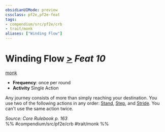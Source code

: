 ```yaml
---
obsidianUIMode: preview
cssclass: pf2e,pf2e-feat
tags:
- compendium/src/pf2e/crb
- trait/monk
aliases: ["Winding Flow"]
---
```

# Winding Flow  [>](rules/core-rulebook/chapter-9-playing-the-game.md#Actions "Single Action") *Feat 10*  
[monk](rules/traits/monk.md "Monk Class Trait")  

- **Frequency**: once per round
- **Activity** Single Action

Any journey consists of more than simply reaching your destination. You use two of the following actions in any order: [Stand](rules/actions/stand.md), [Step](rules/actions/step.md), and [Stride](rules/actions/stride.md). You can't use the same action twice.

*Source: Core Rulebook p. 163*  
%% #compendium/src/pf2e/crb #trait/monk %%